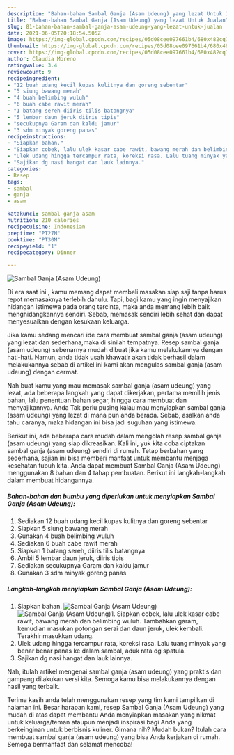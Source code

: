 ```yaml
---
description: "Bahan-bahan Sambal Ganja (Asam Udeung) yang lezat Untuk Jualan"
title: "Bahan-bahan Sambal Ganja (Asam Udeung) yang lezat Untuk Jualan"
slug: 81-bahan-bahan-sambal-ganja-asam-udeung-yang-lezat-untuk-jualan
date: 2021-06-05T20:18:54.505Z
image: https://img-global.cpcdn.com/recipes/05d08cee097661b4/680x482cq70/sambal-ganja-asam-udeung-foto-resep-utama.jpg
thumbnail: https://img-global.cpcdn.com/recipes/05d08cee097661b4/680x482cq70/sambal-ganja-asam-udeung-foto-resep-utama.jpg
cover: https://img-global.cpcdn.com/recipes/05d08cee097661b4/680x482cq70/sambal-ganja-asam-udeung-foto-resep-utama.jpg
author: Claudia Moreno
ratingvalue: 3.4
reviewcount: 9
recipeingredient:
- "12 buah udang kecil kupas kulitnya dan goreng sebentar"
- "5 siung bawang merah"
- "4 buah belimbing wuluh"
- "6 buah cabe rawit merah"
- "1 batang sereh diiris tilis batangnya"
- "5 lembar daun jeruk diiris tipis"
- "secukupnya Garam dan kaldu jamur"
- "3 sdm minyak goreng panas"
recipeinstructions:
- "Siapkan bahan."
- "Siapkan cobek, lalu ulek kasar cabe rawit, bawang merah dan belimbing wuluh. Tambahkan garam, kemudian masukan potongan serai dan daun jeruk, ulek kembali. Terakhir masukkan udang."
- "Ulek udang hingga tercampur rata, koreksi rasa. Lalu tuang minyak yang benar benar panas ke dalam sambal, aduk rata dg spatula."
- "Sajikan dg nasi hangat dan lauk lainnya."
categories:
- Resep
tags:
- sambal
- ganja
- asam

katakunci: sambal ganja asam 
nutrition: 210 calories
recipecuisine: Indonesian
preptime: "PT27M"
cooktime: "PT30M"
recipeyield: "1"
recipecategory: Dinner

---
```



![Sambal Ganja (Asam Udeung)](https://img-global.cpcdn.com/recipes/05d08cee097661b4/680x482cq70/sambal-ganja-asam-udeung-foto-resep-utama.jpg)

Di era  saat ini , kamu memang dapat membeli masakan siap saji tanpa harus repot memasaknya terlebih dahulu. Tapi, bagi kamu yang ingin menyajikan hidangan istimewa pada orang tercinta, maka anda memang lebih baik menghidangkannya sendiri. Sebab, memasak sendiri lebih sehat dan dapat menyesuaikan dengan kesukaan keluarga.

Jika kamu sedang mencari ide cara membuat sambal ganja (asam udeung) yang lezat dan sederhana,maka di sinilah tempatnya. Resep sambal ganja (asam udeung)  sebenarnya mudah dibuat jika kamu melakukannya dengan hati-hati. Namun, anda tidak usah khawatir akan tidak berhasil dalam melakukannya 
sebab di artikel ini kami akan mengulas sambal ganja (asam udeung) dengan cermat.  



Nah buat kamu yang mau memasak sambal ganja (asam udeung) yang lezat, ada beberapa langkah yang dapat dikerjakan, pertama memilih jenis bahan, lalu penentuan bahan segar, hingga cara membuat dan menyajikannya. Anda Tak perlu pusing kalau mau menyiapkan sambal ganja (asam udeung) yang lezat di mana pun anda berada. Sebab, asalkan anda  tahu caranya, maka hidangan ini bisa jadi suguhan yang istimewa.

Berikut ini, ada beberapa cara mudah dalam mengolah resep sambal ganja (asam udeung) yang siap dikreasikan. Kali ini, yuk kita coba ciptakan sambal ganja (asam udeung) sendiri di rumah. Tetap berbahan yang sederhana, sajian ini bisa memberi manfaat untuk membantu menjaga kesehatan tubuh kita. Anda dapat membuat Sambal Ganja (Asam Udeung) menggunakan 8 bahan dan 4 tahap pembuatan. Berikut ini langkah-langkah dalam membuat hidangannya.

<!--inarticleads1-->

##### Bahan-bahan dan bumbu yang diperlukan untuk menyiapkan Sambal Ganja (Asam Udeung):

1. Sediakan 12 buah udang kecil kupas kulitnya dan goreng sebentar
1. Siapkan 5 siung bawang merah
1. Gunakan 4 buah belimbing wuluh
1. Sediakan 6 buah cabe rawit merah
1. Siapkan 1 batang sereh, diiris tilis batangnya
1. Ambil 5 lembar daun jeruk, diiris tipis
1. Sediakan secukupnya Garam dan kaldu jamur
1. Gunakan 3 sdm minyak goreng panas




<!--inarticleads2-->

##### Langkah-langkah menyiapkan Sambal Ganja (Asam Udeung):

1. Siapkan bahan.
<img src="https://img-global.cpcdn.com/steps/cb174aff06b0c77b/160x128cq70/sambal-ganja-asam-udeung-langkah-memasak-1-foto.jpg" alt="Sambal Ganja (Asam Udeung)"><img src="https://img-global.cpcdn.com/steps/a27541c3dbd926ec/160x128cq70/sambal-ganja-asam-udeung-langkah-memasak-1-foto.jpg" alt="Sambal Ganja (Asam Udeung)">1. Siapkan cobek, lalu ulek kasar cabe rawit, bawang merah dan belimbing wuluh. Tambahkan garam, kemudian masukan potongan serai dan daun jeruk, ulek kembali. Terakhir masukkan udang.
1. Ulek udang hingga tercampur rata, koreksi rasa. Lalu tuang minyak yang benar benar panas ke dalam sambal, aduk rata dg spatula.
1. Sajikan dg nasi hangat dan lauk lainnya.




Nah, itulah artikel mengenai  sambal ganja (asam udeung)  yang praktis dan gampang dilakukan versi kita. Semoga kamu bisa melakukannya dengan hasil yang terbaik. 

Terima kasih anda telah menggunakan resep yang tim kami tampilkan di halaman ini. Besar harapan kami, resep  Sambal Ganja (Asam Udeung) yang mudah di atas dapat membantu Anda menyiapkan masakan yang nikmat untuk keluarga/teman ataupun menjadi inspirasi bagi Anda yang berkeinginan untuk berbisnis kuliner. Gimana nih? Mudah bukan? Itulah cara membuat sambal ganja (asam udeung) yang bisa Anda kerjakan di rumah. Semoga bermanfaat dan selamat mencoba!

